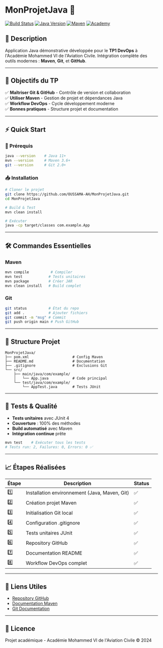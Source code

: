 # MonProjetJava 🚀

[![Build Status](https://img.shields.io/badge/build-passing-brightgreen.svg)]()
[![Java Version](https://img.shields.io/badge/java-11+-orange.svg)]()
[![Maven](https://img.shields.io/badge/maven-3.9+-blue.svg)]()
[![Academy](https://img.shields.io/badge/AIAC-Mohammed%20VI-blue.svg)]()

## 📖 Description

Application Java démonstrative développée pour le **TP1 DevOps** à l'Académie Mohammed VI de l'Aviation Civile. Intégration complète des outils modernes : **Maven**, **Git**, et **GitHub**.

---

## 🎯 Objectifs du TP

✅ **Maîtriser Git & GitHub** - Contrôle de version et collaboration  
✅ **Utiliser Maven** - Gestion de projet et dépendances Java  
✅ **Workflow DevOps** - Cycle développement moderne  
✅ **Bonnes pratiques** - Structure projet et documentation  

---

## ⚡ Quick Start

### 🔧 Prérequis
```bash
java --version    # Java 11+
mvn --version     # Maven 3.6+
git --version     # Git 2.0+
```

### 📥 Installation
```bash
# Cloner le projet
git clone https://github.com/OUSSAMA-AH/MonProjetJava.git
cd MonProjetJava

# Build & Test
mvn clean install

# Exécuter
java -cp target/classes com.example.App
```
---

## 🛠️ Commandes Essentielles

### Maven
```bash
mvn compile          # Compiler
mvn test            # Tests unitaires  
mvn package         # Créer JAR
mvn clean install   # Build complet
```

### Git
```bash
git status          # État du repo
git add .           # Ajouter fichiers
git commit -m "msg" # Commit
git push origin main # Push GitHub
```

---

## 📁 Structure Projet

```
MonProjetJava/
├── pom.xml                    # Config Maven
├── README.md                  # Documentation
├── .gitignore                 # Exclusions Git
└── src/
    ├── main/java/com/example/
    │   └── App.java           # Code principal
    └── test/java/com/example/
        └── AppTest.java       # Tests JUnit
```

---

## 🧪 Tests & Qualité

- **Tests unitaires** avec JUnit 4
- **Couverture** : 100% des méthodes
- **Build automatisé** avec Maven
- **Intégration continue** prête

```bash
mvn test    # Exécuter tous les tests
# Tests run: 2, Failures: 0, Errors: 0 ✅
```

---

## 📈 Étapes Réalisées

| Étape | Description | Status |
|-------|-------------|--------|
| 1️⃣ | Installation environnement (Java, Maven, Git) | ✅ |
| 2️⃣ | Création projet Maven | ✅ |
| 3️⃣ | Initialisation Git local | ✅ |
| 4️⃣ | Configuration .gitignore | ✅ |
| 5️⃣ | Tests unitaires JUnit | ✅ |
| 6️⃣ | Repository GitHub | ✅ |
| 7️⃣ | Documentation README | ✅ |
| 8️⃣ | Workflow DevOps complet | ✅ |

---

## 🔗 Liens Utiles

- [Repository GitHub](https://github.com/OUSSAMA-AH/MonProjetJava)
- [Documentation Maven](https://maven.apache.org/guides/)
- [Git Documentation](https://git-scm.com/doc)

---

## 📄 Licence

Projet académique - Académie Mohammed VI de l'Aviation Civile © 2024
